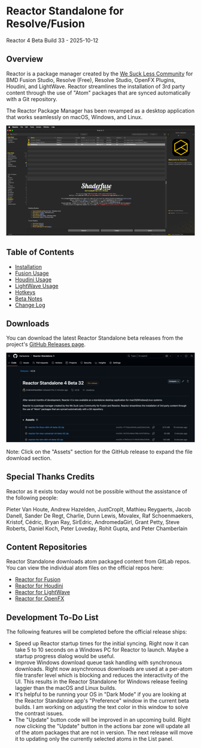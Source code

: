 # Reactor Standalone for Resolve/Fusion

Reactor 4 Beta Build 33 - 2025-10-12  

## Overview

Reactor is a package manager created by the [We Suck Less Community](https://www.steakunderwater.com/wesuckless/viewforum.php?f=32) for BMD Fusion Studio, Resolve (Free), Resolve Studio, OpenFX Plugins, Houdini, and LightWave. Reactor streamlines the installation of 3rd party content through the use of "Atom" packages that are synced automatically with a Git repository.

The Reactor Package Manager has been revamped as a desktop application that works seamlessly on macOS, Windows, and Linux.

![Reactor UI Screenshot](Images/Reactor_Standalone.png)

## Table of Contents

- [Installation](Install.md)
- [Fusion Usage](FusionUsage.md)
- [Houdini Usage](HoudiniUsage.md)
- [LightWave Usage](LightWaveUsage.md)
- [Hotkeys](Hotkeys.md)
- [Beta Notes](BetaNotes.md)
- [Change Log](ChangeLog.md)

## Downloads

You can download the latest Reactor Standalone beta releases from the project's [GitHub Releases page](https://github.com/Kartaverse/Reactor-Standalone/releases).

![GitHub Releases](Images/GitHub-Releases.png)

Note: Click on the "Assets" section for the GitHub release to expand the file download section.

## Special Thanks Credits

Reactor as it exists today would not be possible without the assistance of the following people:

Pieter Van Houte, Andrew Hazelden, JustCropIt, Mathieu Reygaerts, Jacob Danell, Sander De Regt, Charlie, Dunn Lewis, Movalex, Raf Schoenmaekers, Kristof, Cédric, Bryan Ray, SirEdric, AndromedaGirl, Grant Petty, Steve Roberts, Daniel Koch, Peter Loveday, Rohit Gupta, and Peter Chamberlain

## Content Repositories

Reactor Standalone downloads atom packaged content from GitLab repos. You can view the individual atom files on the official repos here:

- [Reactor for Fusion](https://gitlab.com/WeSuckLess/Reactor)
- [Reactor for Houdini](https://gitlab.com/WeSuckLess/Reactor-for-Houdini)
- [Reactor for LightWave](https://gitlab.com/WeSuckLess/Reactor-for-LightWave)
- [Reactor for OpenFX](https://gitlab.com/WeSuckLess/Reactor-for-OpenFX)

## Development To-Do List

The following features will be completed before the official release ships:

- Speed up Reactor startup times for the initial syncing. Right now it can take 5 to 10 seconds on a Windows PC for Reactor to launch. Maybe a startup progress dialog would be useful.
- Improve Windows download queue task handling with synchronous downloads. Right now asynchronous downloads are used at a per-atom file transfer level which is blocking and reduces the interactivity of the UI. This results in the Reactor Standalone for Windows release feeling laggier than the macOS and Linux builds.
- It's helpful to be running your OS in "Dark Mode" if you are looking at the Reactor Standalone app's "Preference" window in the current beta builds. I am working on adjusting the text color in this window to solve the contrast issues.
- The "Update" button code will be improved in an upcoming build. Right now clicking the "Update" button in the actions bar zone will update all of the atom packages that are not in version. The next release will move it to updating only the currently selected atoms in the List panel.
